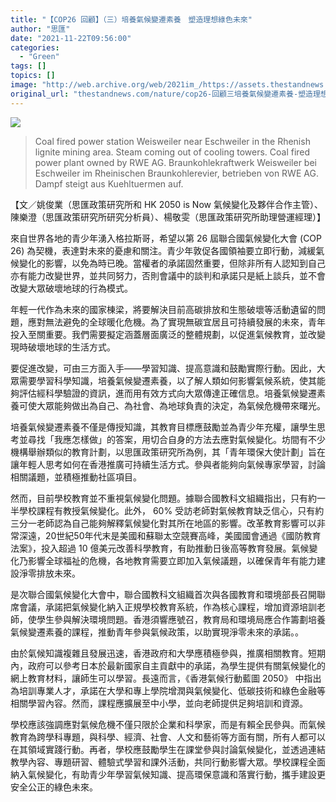 ```yaml
---
title: "【COP26 回顧】（三）培養氣候變遷素養　塑造理想綠色未來"
author: "思匯"
date: "2021-11-22T09:56:00"
categories:
  - "Green"
tags: []
topics: []
image: "http://web.archive.org/web/2021im_/https://assets.thestandnews.com/media/photos/GP0STQK9G_mSMEV.jpg"
original_url: "thestandnews.com/nature/cop26-回顧三培養氣候變遷素養-塑造理想綠色未來"
---
```

![](http://web.archive.org/web/2021im_/https://assets.thestandnews.com/media/photos/GP0STQK9G_mSMEV.jpg)
> Coal fired power station Weisweiler near Eschweiler in the Rhenish lignite mining area. Steam coming out of cooling towers. Coal fired power plant owned by RWE AG. Braunkohlekraftwerk Weisweiler bei Eschweiler im Rheinischen Braunkohlerevier, betrieben von RWE AG. Dampf steigt aus Kuehltuermen auf.

【文／姚俊業（思匯政策研究所和 HK 2050 is Now 氣候變化及夥伴合作主管）、陳樂澄（思匯政策研究所研究分析員）、楊敬雯（思匯政策研究所助理營運經理）】

來自世界各地的青少年湧入格拉斯哥，希望以第 26 屆聯合國氣候變化大會 (COP 26) 為契機，表達對未來的憂慮和關注。青少年敦促各國領袖要立即行動，減緩氣候變化的影響，以免為時已晚。當權者的承諾固然重要，但除非所有人認知到自己亦有能力改變世界，並共同努力，否則會議中的談判和承諾只是紙上談兵，並不會改變大眾破壞地球的行為模式。

年輕一代作為未來的國家棟梁，將要解決目前高碳排放和生態破壞等活動遺留的問題，應對無法避免的全球暖化危機。為了實現無碳宜居且可持續發展的未來，青年投入至關重要。我們需要擬定涵蓋層面廣泛的整體規劃，以促進氣候教育，並改變現時破壞地球的生活方式。

要促進改變，可由三方面入手——學習知識、提高意識和鼓勵實際行動。因此，大眾需要學習科學知識，培養氣候變遷素養，以了解人類如何影響氣候系統，使其能夠評估經科學驗證的資訊，進而用有效方式向大眾傳達正確信息。培養氣候變遷素養可使大眾能夠做出為自己、為社會、為地球負責的決定，為氣候危機帶來曙光。

培養氣候變遷素養不僅是傳授知識，其教育目標應鼓勵並為青少年充權，讓學生思考並尋找「我應怎樣做」的答案，用切合自身的方法去應對氣候變化。坊間有不少機構舉辦類似的教育計劃，以思匯政策研究所為例，其「青年環保大使計劃」旨在讓年輕人思考如何在香港推廣可持續生活方式。參與者能夠向氣候專家學習，討論相關議題，並積極推動社區項目。

然而，目前學校教育並不重視氣候變化問題。據聯合國教科文組織指出，只有約一半學校課程有教授氣候變化。此外， 60% 受訪老師對氣候教育缺乏信心，只有約三分一老師認為自己能夠解釋氣候變化對其所在地區的影響。改革教育影響可以非常深遠，20世紀50年代末是美國和蘇聯太空競賽高峰，美國國會通過《國防教育法案》，投入超過 10 億美元改善科學教育，有助推動日後高等教育發展。氣候變化乃影響全球福祉的危機，各地教育需要立即加入氣候議題，以確保青年有能力建設淨零排放未來。

是次聯合國氣候變化大會中，聯合國教科文組織首次與各國教育和環境部長召開聯席會議，承諾把氣候變化納入正規學校教育系統，作為核心課程，增加資源培訓老師，使學生參與解決環境問題。香港須響應號召，教育局和環境局應合作籌劃培養氣候變遷素養的課程，推動青年參與氣候政策，以助實現淨零未來的承諾。。

由於氣候知識複雜且發展迅速，香港政府和大學應積極參與，推廣相關教育。短期內，政府可以參考日本於最新國家自主貢獻中的承諾，為學生提供有關氣候變化的網上教育材料，讓師生可以學習。長遠而言，《香港氣候行動藍圖 2050》 中指出為培訓專業人才，承諾在大學和專上學院增潤與氣候變化、低碳技術和綠色金融等相關學習內容。然而，課程應擴展至中小學，並向老師提供足夠培訓和資源。

學校應該強調應對氣候危機不僅只限於企業和科學家，而是有賴全民參與。而氣候教育為跨學科專題，與科學、經濟、社會、人文和藝術等方面有關，所有人都可以在其領域實踐行動。再者，學校應鼓勵學生在課堂參與討論氣候變化，並透過連結教學內容、專題研習、體驗式學習和課外活動，共同行動影響大眾。學校課程全面納入氣候變化，有助青少年學習氣候知識、提高環保意識和落實行動，攜手建設更安全公正的綠色未來。